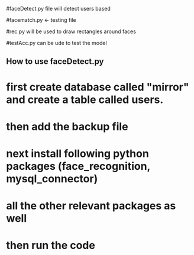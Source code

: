 #faceDetect.py file will detect users based

#facematch.py <- testing file

#rec.py will be used to draw rectangles around faces

#testAcc.py can be ude to test the model

## How to use faceDetect.py

# first create database called "mirror" and create a table called users.
# then add the backup file
# next install following python packages (face_recognition, mysql_connector)
# all the other relevant packages as well
# then run the code
